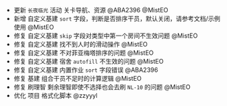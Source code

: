 - 更新 `长夜临光` 活动 关卡导航、资源 @ABA2396 @MistEO
- 新增 自定义基建 `sort` 字段，判断是否排序干员，默认关闭，请参考文档/示例使用 @MistEO
- 修复 自定义基建 `skip` 字段对类型中第一个房间不生效问题 @MistEO
- 修复 自定义基建 找不到人时的滑动操作 @MistEO
- 修复 自定义基建 不对菲亚梅塔排序的问题 @MistEO
- 修复 自定义基建 宿舍 `autofill` 不生效的问题 @MistEO
- 修复 自定义基建 内置作业 `sort` 字段错误 @ABA2396
- 修复 基建 组合干员不足时的计算逻辑 @MistEO
- 修复 刷理智 剩余理智即使不选择也会去刷 `NL-10` 的问题 @MistEO
- 优化 项目 格式化脚本 @zzyyyl
